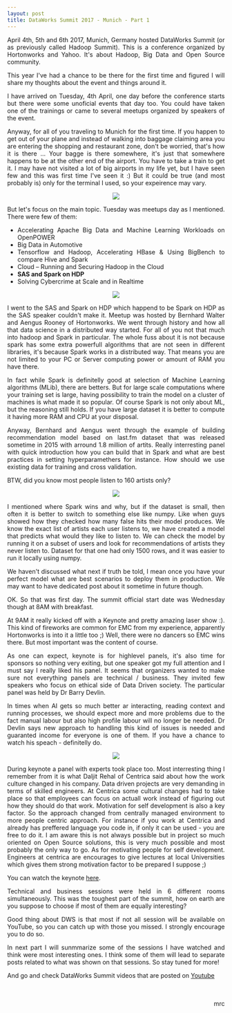 ```yaml
---
layout: post
title: DataWorks Summit 2017 - Munich - Part 1
---
```

<p align="justify">April 4th, 5th and 6th 2017, Munich, Germany hosted DataWorks Summit (or as previously called Hadoop Summit). This is a conference organized by Hortonworks and Yahoo. It's about Hadoop, Big Data and Open Source community.</p>

<p align="justify">This year I've had a chance to be there for the first time and figured I will share my thoughts about the event and things around it.</p>

<p align="justify">I have arrived on Tuesday, 4th April, one day before the conference starts but there were some unoficial events that day too. You could have taken one of the trainings or came to several meetups organized by speakers of the event.</p>

<p align="justify">Anyway, for all of you traveling to Munich for the first time. If you happen to get out of your plane and instead of walking into baggage claiming area you are entering the shopping and restaurant zone, don't be worried, that's how it is there ... Your bagge is there somewhere, it's just that somewhere happens to be at the other end of the airport. You have to take a train to get it. I may have not visited a lot of big airports in my life yet, but I have seen few and this was first time I've seen it :) But it could be true (and most probably is) only for the terminal I used, so your expeirence may vary.</p>

<p align="center">
  <img src="../images/DWS2017/luggage.jpg">
</p>

<p align="justify">But let's focus on the main topic. Tuesday was meetups day as I mentioned. There were few of them:</p>

<ul align="justify">
<li>Accelerating Apache Big Data and Machine Learning Workloads on OpenPOWER</li>
<li>Big Data in Automotive</li>
<li>Tensorflow and Hadoop, Accelerating HBase & Using BigBench to compare Hive and Spark</li>
<li>Cloud – Running and Securing Hadoop in the Cloud</li>
<li><b>SAS and Spark on HDP</b></li>
<li>Solving Cybercrime at Scale and in Realtime</li>
</ul>

<p align="center">
  <img src="../images/DWS2017/dws2017_1.jpg">
</p>

<p align="justify">I went to the SAS and Spark on HDP which happend to be Spark on HDP as the SAS speaker couldn't make it. Meetup was hosted by Bernhard Walter and Aengus Rooney of Hortonworks. We went through history and how all that data science in a distributed way started. For all of you not that much into hadoop and Spark in particular. The whole fuss about it is not because spark has some extra powerfull algorithms that are not seen in different libraries, it's because Spark works in a distributed way. That means you are not limited to your PC or Server computing power or amount of RAM you have there.</p>

<p align="justify">In fact while Spark is definitelly good at selection of Machine Learning algorithms (MLib), there are betters. But for large scale computations where your training set is large, having possibility to train the model on a cluster of machines is what made it so popular. Of course Spark is not only about ML, but the reasoning still holds. If you have large dataset it is better to compute it having more RAM and CPU at your disposal.</p>

<p align="justify">Anyway, Bernhard and Aengus went through the example of building recommendation model based on last.fm dataset that was released sometime in 2015 with arround 1.8 million of artits. Really interresting panel with quick introduction how you can build that in Spark and what are best practices in setting hyperparamethers for instance. How should we use existing data for training and cross validation.</p>

<p align="justify">BTW, did you know most people listen to 160 artists only?</P>

<p align="center">
  <img src="../images/DWS2017/dws2017_2.jpg">
</p>

<p align="justify">I mentioned where Spark wins and why, but if the dataset is small, then often it is better to switch to something else like numpy. Like when guys showed how they checked how many false hits their model produces. We know the exact list of artists each user listens to, we have created a model that predicts what would they like to listen to. We can check the model by running it on a subset of users and look for recommendations of artists they never listen to. Dataset for that one had only 1500 rows, and it was easier to run it locally using numpy.</p>

<p align="justify">We haven't discussed what next if truth be told, I mean once you have your perfect model what are best scenarios to deploy them in production. We may want to have dedicated post about it sometime in future though.</p>

<p align="justify">OK. So that was first day. The summit official start date was Wednesday though at 8AM with breakfast.</p>

<p align="justify">At 9AM it really kicked off with a Keynote and pretty amazing laser show :). This kind of fireworks are common for EMC from my experience, apparently Hortonworks is into it a little too ;) Well, there were no dancers so EMC wins there. But most important was the content of course.</p>

<p align="justify">As one can expect, keynote is for highlevel panels, it's also time for sponsors so nothing very exiting, but one speaker got my full attention and I must say I really liked his panel. It seems that organizers wanted to make sure not everything panels are technical / business. They invited few speakers who focus on ethical side of Data Driven society. The particular panel was held by Dr Barry Devlin.</p>

<p align="justify">In times when AI gets so much better ar interacting, reading context and running processes, we should expect more and more problems due to the fact manual labour but also high profile labour will no longer be needed. Dr Devlin says new approach to handling this kind of issues is needed and guaranted income for everyone is one of them. If you have a chance to watch his speach - definitelly do.</p>

<p align="center">
  <img src="../images/DWS2017/dws2017_3.jpg">
</p>

<p align="justify">During keynote a panel with experts took place too. Most interresting thing I remember from it is what Daljit Rehal of Centrica said about how the work culture changed in his company. Data driven projects are very demanding in terms of skilled engineers. At Centrica some cultural changes had to take place so that employees can focus on actuall work instead of figuring out how they should do that work. Motivation for self development is also a key factor. So the approach changed from centrally managed environment to more people centric approach. For instance if you work at Centrica and already has preffered language you code in, if only it can be used - you are free to do it. I am aware this is not always possible but in project so much oriented on Open Source solutions, this is very much possible and most probably the only way to go. As for motivating people for self development. Engineers at centrica are encourages to give lectures at local Universities which gives them strong motivation factor to be prepared I suppose ;)</p>

<p align="justify">You can watch the keynote <a href="https://www.youtube.com/watch?v=8CVq8H7DcEA">here</a>.</p>

<p align="justify">Technical and business sessions were held in 6 different rooms simultaneously. This was the toughest part of the summit, how on earth are you suppose to choose if most of them are equally interesting?</p>

<p align="justify">Good thing about DWS is that most if not all session will be available on YouTube, so you can catch up with those you missed. I strongly encourage you to do so.</p>

<p align="justify">In next part I will sunmmarize some of the sessions I have watched and think were most interesting ones. I think some of them will lead to separate posts related to what was shown on that sessions. So stay tuned for more!</p>

<p align="justify">And go and check DataWorks Summit videos that are posted on <a href="https://www.youtube.com/channel/UCwK6I35T8UXvOw7qCu-IwPw">Youtube</a></p>

<p align="right"><br><br>mrc</p>
